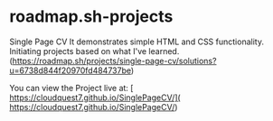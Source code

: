 # roadmap.sh-projects

Single Page CV
It demonstrates simple HTML and CSS functionality.
Initiating projects based on what I've learned.
(https://roadmap.sh/projects/single-page-cv/solutions?u=6738d844f20970fd484737be)
 
You can view the Project live at: [ https://cloudquest7.github.io/SinglePageCV/]( https://cloudquest7.github.io/SinglePageCV/)
